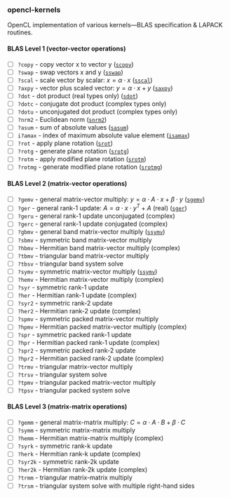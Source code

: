 ### opencl-kernels

OpenCL implementation of various kernels—BLAS specification & LAPACK routines.

#### BLAS Level 1 (vector-vector operations)

- [ ] `?copy` - copy vector x to vector y ([`scopy`](/src/blas/L1/scopy.cl))
- [ ] `?swap` - swap vectors x and y ([`sswap`](/src/blas/L1/sswap.cl))
- [ ] `?scal` - scale vector by scalar: $x = \alpha \cdot x$ ([`sscal`](/src/blas/L1/sscal.cl))
- [ ] `?axpy` - vector plus scaled vector: $y = \alpha \cdot x + y$ ([`saxpy`](/src/blas/L1/saxpy.cl))
- [ ] `?dot` - dot product (real types only) ([`sdot`](/src/blas/L1/sdot.cl))
- [ ] `?dotc` - conjugate dot product (complex types only)
- [ ] `?dotu` - unconjugated dot product (complex types only)
- [ ] `?nrm2` - Euclidean norm ([`snrm2`](/src/blas/L1/snrm2.cl))
- [ ] `?asum` - sum of absolute values ([`sasum`](/src/blas/L1/sasum.cl))
- [ ] `i?amax` - index of maximum absolute value element ([`isamax`](/src/blas/L1/isamax.cl))
- [ ] `?rot` - apply plane rotation ([`srot`](/src/blas/L1/srot.cl))
- [ ] `?rotg` - generate plane rotation ([`srotg`](/src/blas/L1/srotg.cl))
- [ ] `?rotm` - apply modified plane rotation ([`srotm`](/src/blas/L1/srotm.cl))
- [ ] `?rotmg` - generate modified plane rotation ([`srotmg`](/src/blas/L1/srotmg.cl))

#### BLAS Level 2 (matrix-vector operations)

- [ ] `?gemv` - general matrix-vector multiply: $y = \alpha \cdot A \cdot x + \beta \cdot y$ ([`sgemv`](/src/blas/L2/sgemv.cl))
- [ ] `?ger` - general rank-1 update: $A = \alpha \cdot x \cdot y^T + A$ (real) ([`sger`](/src/blas/L2/sger.cl))
- [ ] `?geru` - general rank-1 update unconjugated (complex)
- [ ] `?gerc` - general rank-1 update conjugated (complex)
- [ ] `?gbmv` - general band matrix-vector multiply ([`ssymv`](/src/blas/L2/ssymv.cl))
- [ ] `?sbmv` - symmetric band matrix-vector multiply
- [ ] `?hbmv` - Hermitian band matrix-vector multiply (complex)
- [ ] `?tbmv` - triangular band matrix-vector multiply
- [ ] `?tbsv` - triangular band system solve
- [ ] `?symv` - symmetric matrix-vector multiply ([`ssymv`](/src/blas/L2/ssymv.cl))
- [ ] `?hemv` - Hermitian matrix-vector multiply (complex)
- [ ] `?syr` - symmetric rank-1 update
- [ ] `?her` - Hermitian rank-1 update (complex)
- [ ] `?syr2` - symmetric rank-2 update
- [ ] `?her2` - Hermitian rank-2 update (complex)
- [ ] `?spmv` - symmetric packed matrix-vector multiply
- [ ] `?hpmv` - Hermitian packed matrix-vector multiply (complex)
- [ ] `?spr` - symmetric packed rank-1 update
- [ ] `?hpr` - Hermitian packed rank-1 update (complex)
- [ ] `?spr2` - symmetric packed rank-2 update
- [ ] `?hpr2` - Hermitian packed rank-2 update (complex)
- [ ] `?trmv` - triangular matrix-vector multiply
- [ ] `?trsv` - triangular system solve
- [ ] `?tpmv` - triangular packed matrix-vector multiply
- [ ] `?tpsv` - triangular packed system solve

#### BLAS Level 3 (matrix-matrix operations)

- [ ] `?gemm` - general matrix-matrix multiply: $C = \alpha \cdot A \cdot B + \beta \cdot C$
- [ ] `?symm` - symmetric matrix-matrix multiply
- [ ] `?hemm` - Hermitian matrix-matrix multiply (complex)
- [ ] `?syrk` - symmetric rank-k update
- [ ] `?herk` - Hermitian rank-k update (complex)
- [ ] `?syr2k` - symmetric rank-2k update
- [ ] `?her2k` - Hermitian rank-2k update (complex)
- [ ] `?trmm` - triangular matrix-matrix multiply
- [ ] `?trsm` - triangular system solve with multiple right-hand sides
